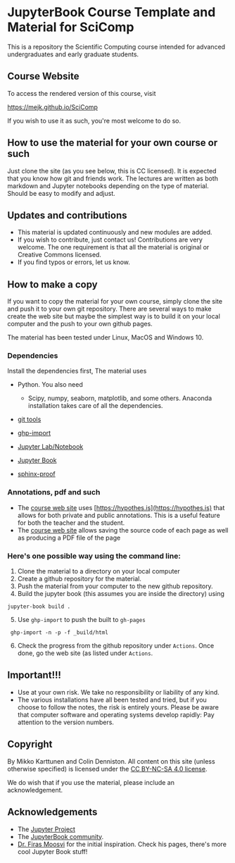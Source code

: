 # JupyterBook Course Template and Material for SciComp

This is a repository the Scientific Computing course intended for advanced undergraduates and early graduate students.

## Course Website

To access the rendered version of this course, visit 

https://mejk.github.io/SciComp

If you wish to use it as such, you're most welcome to do so.

## How to use the material for your own course or such

Just clone the site (as you see below, this is CC licensed). It is expected that you know how git and friends work. The lectures are written as both markdown and Jupyter notebooks depending on the type of material. Should be easy to modify and adjust. 

## Updates and contributions

- This material is updated continuously and new modules are added.
- If you wish to contribute, just contact us! Contributions are very welcome. The one requirement is that all the material is original or Creative Commons licensed.
- If you find typos or errors, let us know.


## How to make a copy

If you want to copy the material for your own course, simply clone the site and push it to your own git repository. There are several ways to make create the web site but maybe the simplest way is to build it on your local computer and the push to your own github pages.

The material has been tested under Linux, MacOS and Windows 10.

### Dependencies

Install the dependencies first, The material uses 

- Python. You also need
  - Scipy, numpy, seaborn, matplotlib, and some others. Anaconda installation takes care of all the dependencies.
  
- [git tools](https://github.com/git-guides/install-git)
- [ghp-import](https://github.com/c-w/ghp-import)
- [Jupyter Lab/Notebook](https://jupyter.org/)
- [Jupyter Book](https://jupyterbook.org/start/overview.html)
- [sphinx-proof](https://github.com/executablebooks/sphinx-proof)

### Annotations, pdf and such

- The [course web site](https://mejk.github.io/SciComp/) uses [https://hypothes.is](https://hypothes.is) that allows for both private and public annotations. This is a useful feature for both the teacher and the student.
-  The [course web site](https://mejk.github.io/SciComp/) allows saving the source code of each page as well as producing a PDF file of the page 

### Here's one possible way using the command line:

1. Clone the material to a directory on your local computer
1. Create a github repository for the material.
1. Push the material from your computer to the new github repository. 
1. Build the jupyter book (this assumes you are inside the directory) using
  ```
  jupyter-book build .
  ```
5. Use `ghp-import` to push the built to `gh-pages`
  ```
   ghp-import -n -p -f _build/html
  ``` 
6. Check the progress from the github repository under `Actions`. Once done, go the web site (as listed under `Actions`.

## Important!!!

- Use at your own risk. We take no responsibility or liability of any kind. 
- The various installations have all been tested and tried, but if you choose to follow the notes, the risk is entirely yours. Please be aware that computer software and operating systems develop rapidly: Pay attention to the version numbers.

## Copyright 

By Mikko Karttunen and Colin Denniston.  All content on this site (unless otherwise specified) is licensed under the [CC BY-NC-SA 4.0 license](https://creativecommons.org/licenses/by-nc-sa/4.0/).

We do wish that if you use the material, please include an acknowledgement. 


## Acknowledgements


- The [Jupyter Project](https://jupyter.org/)
- The [JupyterBook community](https://github.com/executablebooks/jupyter-book/graphs/contributors).
- [Dr. Firas Moosvi](https://github.com/firasm) for the initial inspiration. Check his pages, there's more cool Jupyter Book stuff!

